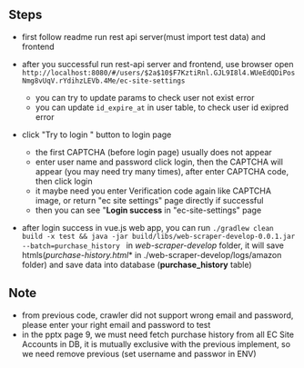 ## Steps

- first follow readme run rest api server(must import test data) and frontend

- after you successful run rest-api server and frontend, use browser open `http://localhost:8080/#/users/$2a$10$F7KztiRnl.GJL9I8l4.WUeEdQDiPosNmg8vUqV.rYdihzLEVb.4Me/ec-site-settings`
  - you can try to update params to check user not exist error
  - you can update `id_expire_at` in user table, to check user id exipred error
- click "Try to login " button to login page
  - the first CAPTCHA (before login page) usually does not appear
  - enter user name and password click login, then the CAPTCHA will appear (you may need try many times), after enter CAPTCHA code, then click login
  - it maybe need you enter Verification code again like CAPTCHA image, or return "ec site settings" page directly if successful
  - then you can see "**Login success** in "ec-site-settings" page
- after login success in vue.js web app, you can run `./gradlew clean build -x test && java -jar build/libs/web-scraper-develop-0.0.1.jar --batch=purchase_history ` in *web-scraper-develop* folder,  it will save htmls(**purchase-history*.html** in ./web-scraper-develop/logs/amazon folder) and save data into database (**purchase_history** table)



## Note

- from previous code, crawler did not support wrong email and password,  please enter your right email and password to test
- in the pptx page 9,  we must need fetch purchase history from all EC Site Accounts in DB,  it is mutually exclusive with the previous implement, so we need remove previous (set username and passwor in ENV)